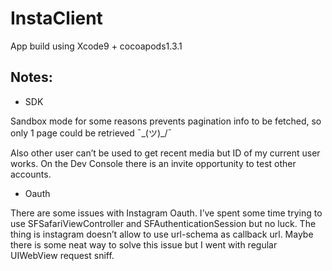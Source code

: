 # InstaClient
App build using Xcode9 + cocoapods1.3.1

## Notes:
* SDK

Sandbox mode for some reasons prevents pagination info to be fetched, so only 1 page could be retrieved ¯\_(ツ)_/¯ 

Also other user can’t be used to get recent media but ID of my current user works. On the Dev Console there is an invite opportunity to test other accounts. 

* Oauth 

There are some issues with Instagram Oauth. I’ve spent some time trying to use SFSafariViewController and SFAuthenticationSession but no luck. The thing is instagram doesn’t allow to use url-schema as callback url. Maybe there is some neat way to solve this issue but I went with regular UIWebView request sniff. 




